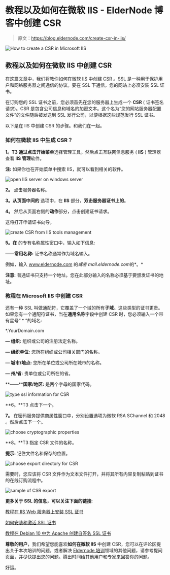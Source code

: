 # 教程以及如何在微软 IIS - ElderNode 博客中创建 CSR

> 原文：<https://blog.eldernode.com/create-csr-in-iis/>

![How to create a CSR in Microsoft IIS](img/f6cb14b10435a5331e4cacb08931a281.png)

## **教程以及如何在微软 IIS 中创建 CSR**

在这篇文章中，我们将教你如何在微软 [IIS](https://eldernode.com/tag/iis/) 中创建 [CSR](https://en.wikipedia.org/wiki/Certificate_signing_request) 。SSL 是一种用于保护用户和网络服务器之间通信的协议。要在 SSL 下通信，您的网站上必须安装 SSL 证书。

在订购您的 SSL 证书之前，您必须首先在您的服务器上生成一个 **CSR** ( 证书签名请求)。CSR 是包含公司信息和域名的加密文本。这个名为“您的网站服务器配置文件”的文件随后被发送到 SSL 发行公司，以便根据这些规范发行 SSL 证书。

以下是在 IIS 中创建 CSR 的步骤。和我们在一起。

### 如何在微软 IIS 中生成 CSR？

**1。**T3 通过点击**开始菜单**选择管理工具。然后点击互联网信息服务 ( **IIS** ) 管理器查看 **IIS 管理**软件。

**注:** 如果你也在开始菜单中搜索 IIS，就可以看到相关的软件。

![open IIS server on windows server](img/53b6b5a63077c85146f1fab0961ae1ef.png)

**2。** 点击服务器名称。

**3。从页面中间的** 选项中，在 **IIS** 部分，**双击服务器证书上的**。

**4。** 然后从页面右侧的**动作**部分，点击创建证书请求。

这将打开申请证书向导。

![create CSR from IIS tools management](img/83dc0f6484b1a0a5a7befd947df79b91.png)

**5。在** 的专有名称属性窗口中，输入如下信息:

**——常用名称:** 证书名称通常作为域名输入。

例如，输入 www.eldernode.com 的*或者 mail.eldernode.com*的*。*

**注意:** 普通证书只支持一个地址。您在此部分输入的名称必须基于要颁发证书的地址。

### 教程在 Microsoft IIS 中创建 CSR

还有一种 SSL 叫做通配符，它覆盖了一个域的所有**子域**。这些类型的证书更贵。如果您有一个通配符证书，当在**通用名称**字段中创建 CSR 时，您必须输入一个带有星号“ * ”的域名:

*.YourDomain.com

**— 组织:** 组织或公司的注册法定名称。

**— 组织单位:** 您所在组织或公司相关部门的名称。

**— 城市/地点:** 您所在单位或公司所在城市的名称。

**— 州/省:** 贵单位或公司所在的省。

**——****国家/地区:** 是两个字母的国家代码。

![type ssl information for CSR](img/9252a179bf23e5e77a01a12ffdb52637.png)

**6。**T3 点击下一个。

**7。** 在密码服务提供商属性窗口中，分别设置选项为微软 RSA SChannel 和 2048 。然后点击下一个。

![choose cryptographic properties](img/22ad79cd1db93a895013ee2aec7a5cda.png)

**8。**T3 指定 CSR 文件的名称。

**提示:** 记住文件名和保存的位置。

![choose export directory for CSR](img/5196ca4eea44ef2fdefff3d126152bad.png)

需要时，您应该将 CSR 文件作为文本文件打开，并将其所有内容复制粘贴到证书的在线订购流程中。

![sample of CSR export](img/e76f901709be7d0c9837d41701aa80ff.png)

**更多关于 SSL 的信息，可以关注下面的链接:**

[教程在 IIS Web 服务器上安装 SSL 证书](https://eldernode.com/install-ssl-on-iis-web-server/)

[如何安装和激活 SSL 证书](https://eldernode.com/how-to-install-and-activate-the-ssl-certificate/)

[教程在 Debian 10 中为 Apache 创建自签名 SSL 证书](https://eldernode.com/create-ssl-apache-debian-10/)

**尊敬的用户**，我们希望您能喜欢**如何在微软 IIS** 中创建 CSR，您可以在评论区提出关于本次培训的问题，或者解决 [Eldernode 培训](https://eldernode.com/blog/)领域的其他问题，请参考提问页面，并尽快提出您的问题。腾出时间给其他用户和专家来回答你的问题。

好运。